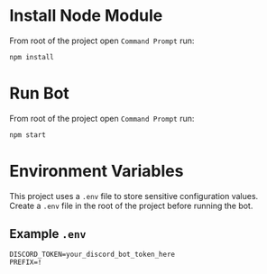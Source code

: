 # Install Node Module

From root of the project open `Command Prompt` run:
```bash
npm install
```

# Run Bot

From root of the project open `Command Prompt` run:
```bash
npm start
```

# Environment Variables

This project uses a `.env` file to store sensitive configuration values.  
Create a `.env` file in the root of the project before running the bot.

## Example `.env`

```env
DISCORD_TOKEN=your_discord_bot_token_here
PREFIX=!
